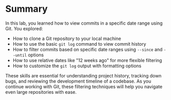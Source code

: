 # Summary

In this lab, you learned how to view commits in a specific date range using Git. You explored:

- How to clone a Git repository to your local machine
- How to use the basic `git log` command to view commit history
- How to filter commits based on specific date ranges using `--since` and `--until` options
- How to use relative dates like "12 weeks ago" for more flexible filtering
- How to customize the `git log` output with formatting options

These skills are essential for understanding project history, tracking down bugs, and reviewing the development timeline of a codebase. As you continue working with Git, these filtering techniques will help you navigate even large repositories with ease.
